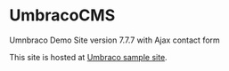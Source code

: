 # UmbracoCMS

Umnbraco Demo Site version 7.7.7 with Ajax contact form

This site is hosted at [Umbraco sample site](http://taskerweb.co.uk/cms/).

